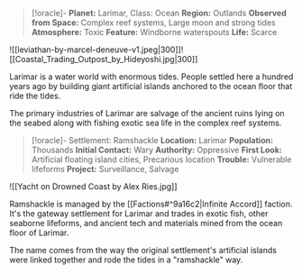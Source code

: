 
> [!oracle]- **Planet:** Larimar, Class: Ocean
>**Region:** Outlands
> **Observed from Space:** Complex reef systems, Large moon and strong tides
> **Atmosphere:** Toxic
> **Feature:** Windborne waterspouts
> **Life:** Scarce

![[leviathan-by-marcel-deneuve-v1.jpeg|300]]![[Coastal_Trading_Outpost_by_Hideyoshi.jpg|300]]

Larimar is a water world with enormous tides. People settled here a hundred years ago by building giant artificial islands anchored to the ocean floor that ride the tides.

The primary industries of Larimar are salvage of the ancient ruins lying on the seabed along with fishing exotic sea life in the complex reef systems.


> [!oracle]- Settlement: Ramshackle
> **Location:** Larimar
> **Population:** Thousands
> **Initial Contact:** Wary
> **Authority:** Oppressive
> **First Look:** Artificial floating island cities, Precarious location
> **Trouble:** Vulnerable lifeforms
> **Project:** Surveillance, Salvage

![[Yacht on Drowned Coast by Alex Ries.jpg]]

Ramshackle is managed by the [[Factions#^9a16c2|Infinite Accord]] faction. It's the gateway settlement for Larimar and trades in exotic fish, other seaborne lifeforms, and ancient tech and materials mined from the ocean floor of Larimar.

The name comes from the way the original settlement's artificial islands were linked together and rode the tides in a "ramshackle" way.

